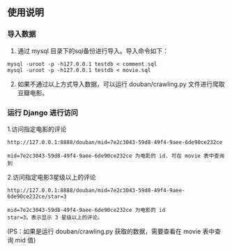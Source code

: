## 使用说明

### 导入数据
1. 通过 mysql 目录下的sql备份进行导入。导入命令如下：
```
mysql -uroot -p -h127.0.0.1 testdb < comment.sql
mysql -uroot -p -h127.0.0.1 testdb < movie.sql
```

2. 如果不通过以上方式导入数据，可以运行 douban/crawling.py 文件进行爬取豆瓣电影。

### 运行 Django 进行访问
1.访问指定电影的评论
```
http://127.0.0.1:8888/douban/mid=7e2c3043-59d8-49f4-9aee-6de90ce232ce

mid=7e2c3043-59d8-49f4-9aee-6de90ce232ce 为电影的 id. 可在 movie 表中查询到
```
2.访问指定电影3星级以上的评论
```
http://127.0.0.1:8888/douban/mid=7e2c3043-59d8-49f4-9aee-6de90ce232ce/star=3

mid=7e2c3043-59d8-49f4-9aee-6de90ce232ce 为电影的 id
star=3。表示显示 3 星级以上的评论。 
```

(PS：如果是运行 douban/crawling.py 获取的数据，需要查看在 movie 表中查询 mid 值)


